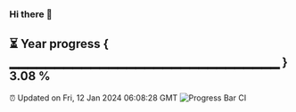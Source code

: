 ### Hi there 👋
⏳ Year progress { ▁▁▁▁▁▁▁▁▁▁▁▁▁▁▁▁▁▁▁▁▁▁▁▁▁▁▁▁▁▁ } 3.08 %
---
⏰ Updated on Fri, 12 Jan 2024 06:08:28 GMT
![Progress Bar CI](https://github.com/Moyi321/Moyi321/workflows/Progress%20Bar%20CI/badge.svg)

